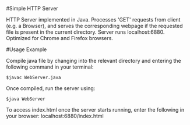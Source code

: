 #Simple HTTP Server

HTTP Server implemented in Java.  Processes 'GET' requests from client (e.g. a Browser), and serves the corresponding webpage if the requested file is present in the current directory.  Server runs localhost:6880.  Optimized for Chrome and Firefox browsers.

#Usage Example

Compile java file by changing into the relevant directory and entering the following command in your terminal:
```
$javac WebServer.java
```

Once compiled, run the server using:
```
$java WebServer
```

To access index.html once the server starts running, enter the following in your browser:
localhost:6880/index.html
